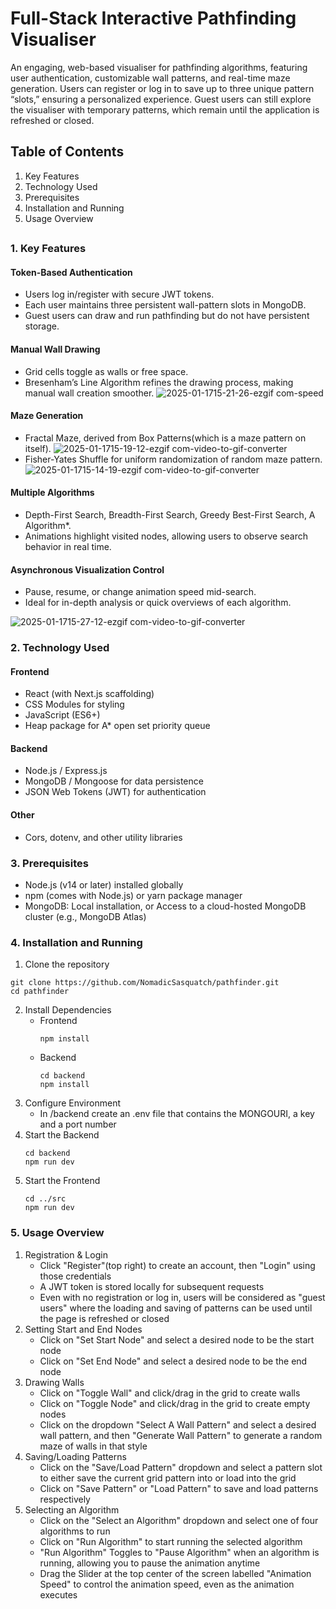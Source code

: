 # Full-Stack Interactive Pathfinding Visualiser


An engaging, web-based visualiser for pathfinding algorithms, featuring user authentication, customizable wall patterns, and real-time maze generation. Users can register or log in to save up to three unique pattern “slots,” ensuring a personalized experience. Guest users can still explore the visualiser with temporary patterns, which remain until the application is refreshed or closed.

## Table of Contents
1. Key Features
2. Technology Used
3. Prerequisites
4. Installation and Running
5. Usage Overview
## 
### 1. Key Features
#### Token-Based Authentication
- Users log in/register with secure JWT tokens.
- Each user maintains three persistent wall-pattern slots in MongoDB.
- Guest users can draw and run pathfinding but do not have persistent storage.

#### Manual Wall Drawing
- Grid cells toggle as walls or free space.
- Bresenham’s Line Algorithm refines the drawing process, making manual wall creation smoother.
![2025-01-1715-21-26-ezgif com-speed](https://github.com/user-attachments/assets/0b32d949-a9be-481e-b0bd-89fcaefced91)


#### Maze Generation
- Fractal Maze, derived from Box Patterns(which is a maze pattern on itself).
![2025-01-1715-19-12-ezgif com-video-to-gif-converter](https://github.com/user-attachments/assets/93b87516-013a-4f0d-a6d3-c46b5715836c)
- Fisher-Yates Shuffle for uniform randomization of random maze pattern.
![2025-01-1715-14-19-ezgif com-video-to-gif-converter](https://github.com/user-attachments/assets/6d265583-8a30-48b6-bab0-d5bf0453bc23)




#### Multiple Algorithms
- Depth-First Search, Breadth-First Search, Greedy Best-First Search, A Algorithm*.
- Animations highlight visited nodes, allowing users to observe search behavior in real time.

#### Asynchronous Visualization Control
- Pause, resume, or change animation speed mid-search.
- Ideal for in-depth analysis or quick overviews of each algorithm.

![2025-01-1715-27-12-ezgif com-video-to-gif-converter](https://github.com/user-attachments/assets/8c88afa5-874f-4553-a436-ba54171e8dbe)

### 2. Technology Used
#### Frontend
- React (with Next.js scaffolding)
- CSS Modules for styling
- JavaScript (ES6+)
- Heap package for A* open set priority queue

#### Backend
- Node.js / Express.js
- MongoDB / Mongoose for data persistence
- JSON Web Tokens (JWT) for authentication

#### Other
- Cors, dotenv, and other utility libraries


### 3. Prerequisites
- Node.js (v14 or later) installed globally
- npm (comes with Node.js) or yarn package manager
- MongoDB:
Local installation, or
Access to a cloud-hosted MongoDB cluster (e.g., MongoDB Atlas)


### 4. Installation and Running
1. Clone the repository
```
git clone https://github.com/NomadicSasquatch/pathfinder.git
cd pathfinder
```
2. Install Dependencies
   - Frontend
     ```
     npm install
     ```
   - Backend
     ```
     cd backend
     npm install
     ```
3. Configure Environment
   - In /backend create an .env file that contains the MONGOURI, a key and a port number
4. Start the Backend
   ```
   cd backend
   npm run dev
   ```
5. Start the Frontend
   ```
   cd ../src
   npm run dev
   ```

### 5. Usage Overview
   1. Registration & Login
      - Click "Register"(top right) to create an account, then "Login" using those credentials
      - A JWT token is stored locally for subsequent requests
      - Even with no registration or log in, users will be considered as "guest users" where the loading and saving of patterns can be used until the page is refreshed or closed
   2. Setting Start and End Nodes
      - Click on "Set Start Node" and select a desired node to be the start node
      - Click on "Set End Node" and select a desired node to be the end node
   3. Drawing Walls
      - Click on "Toggle Wall" and click/drag in the grid to create walls
      - Click on "Toggle Node" and click/drag in the grid to create empty nodes
      - Click on the dropdown "Select A Wall Pattern" and select a desired wall pattern, and then "Generate Wall Pattern" to generate a random maze of walls in that style
   4. Saving/Loading Patterns
      - Click on the "Save/Load Pattern" dropdown and select a pattern slot to either save the current grid pattern into or load into the grid
      - Click on "Save Pattern" or "Load Pattern" to save and load patterns respectively
   5. Selecting an Algorithm
      - Click on the "Select an Algorithm" dropdown and select one of four algorithms to run
      - Click on "Run Algorithm" to start running the selected algorithm
      - "Run Algorithm" Toggles to "Pause Algorithm" when an algorithm is running, allowing you to pause the animation anytime
      - Drag the Slider at the top center of the screen labelled "Animation Speed" to control the animation speed, even as the animation executes
   
